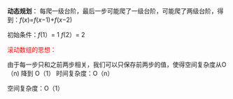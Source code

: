 **动态规划**：
每爬一级台阶，最后一步可能爬了一级台阶，可能爬了两级台阶，得到：*f*(*x*)=*f*(*x*−1)+*f*(*x*−2)

初始条件：*f*(1）= 1      *f*(2）= 2 

<font color="red">滚动数组的思想：</font>

由于每一步只和之前两步相关，我们可以只保存前两步的值，使得空间复杂度从O（n) 降到 O（1）
时间复杂度：O（n）

空间复杂度：O（1）
